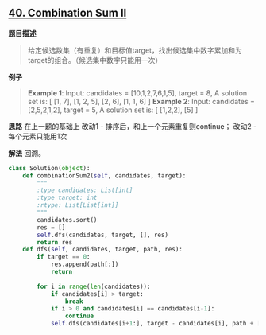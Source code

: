 ## [40. Combination Sum II](https://leetcode.com/problems/combination-sum-ii/description/)

**题目描述**
> 给定候选数集（有重复）和目标值target，找出候选集中数字累加和为target的组合。（候选集中数字只能用一次）

**例子**
> **Example 1**:
Input: candidates = [10,1,2,7,6,1,5], target = 8,
A solution set is:
[
  [1, 7],
  [1, 2, 5],
  [2, 6],
  [1, 1, 6]
]
**Example 2**:
Input: candidates = [2,5,2,1,2], target = 5,
A solution set is:
[
  [1,2,2],
  [5]
]

**思路**
在上一题的基础上
改动1 - 排序后，和上一个元素重复则continue；
改动2 - 每个元素只能用1次

**解法**
回溯。
```python
class Solution(object):
    def combinationSum2(self, candidates, target):
        """
        :type candidates: List[int]
        :type target: int
        :rtype: List[List[int]]
        """
        candidates.sort()
        res = []
        self.dfs(candidates, target, [], res)
        return res
    def dfs(self, candidates, target, path, res):
        if target == 0:
            res.append(path[:])
            return
            
        for i in range(len(candidates)):
            if candidates[i] > target:
                break
            if i > 0 and candidates[i] == candidates[i-1]:
                continue
            self.dfs(candidates[i+1:], target - candidates[i], path + [candidates[i]], res)
```
